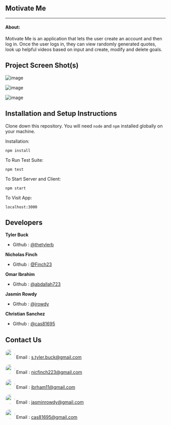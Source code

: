 ## Motivate Me
_________________________________
#### About:

Motivate Me is an application that lets the user create an account and then log in. Once the user logs in, they can view randomly generated quotes, look up helpful videos based on input and create, modify and delete goals.

## Project Screen Shot(s)   

![image](https://user-images.githubusercontent.com/58674083/84715507-a3d99400-af3e-11ea-958e-0e1aa019c808.png)

![image](https://user-images.githubusercontent.com/58674083/84715589-e4d1a880-af3e-11ea-91d0-9fb6f9c32540.png)

![image](https://user-images.githubusercontent.com/58674083/84715685-2d896180-af3f-11ea-9bf6-227d01314137.png)

## Installation and Setup Instructions 

Clone down this repository. You will need `node` and `npm` installed globally on your machine.  

Installation:

`npm install`  

To Run Test Suite:  

`npm test`  

To Start Server and Client:

`npm start`  

To Visit App:

`localhost:3000` 

## Developers

**Tyler Buck**
- Github : [@thetylerb](https://github.com/thetylerb)

**Nicholas Finch**
- Github : [@Finch23](https://github.com/Finch23)

**Omar Ibrahim**
- Github : [@abdallah723](https://github.com/abdallah723)

**Jasmin Rowdy**
- Github : [@jrowdy](https://github.com/jrowdy)

**Christian Sanchez**
- Github : [@cas81695](https://github.com/cas81695)

## Contact Us
<img src= "https://avatars0.githubusercontent.com/u/57814333?s=400&u=cbb62b2755a93573bf3414c3f92e10e8f1868368&v=4" style="border-radius: 18px" width="30px" style = "border: 2px solid green" /> Email : [s.tyler.buck@gmail.com](thetylerb)


<img src= "https://avatars2.githubusercontent.com/u/57764795?s=400&u=4be80bacf42ba1b0d47a387ebdf1df1081456dcd&v=4" style="border-radius: 18px" width="30px" style = "border: 2px solid green" /> Email : [nicfinch223@gmail.com](finch23)

<img src= "https://avatars1.githubusercontent.com/u/57788908?v=4" style="border-radius: 18px" width="30px" style = "border: 2px solid green" /> Email : [ibrham11@gmail.com](abdallah723)

<img src= "https://avatars2.githubusercontent.com/u/58674083?s=400&u=a55cb1ba0b03ef74eae66a76eb154b83a602cc50&v=4" style="border-radius: 18px" width="30px" style = "border: 2px solid green" /> Email : [jasminrowdy@gmail.com](jrowdy)

<img src= "https://avatars1.githubusercontent.com/u/58318559?v=4" style="border-radius: 18px" width="30px" style = "border: 2px solid green" /> Email : [cas81695@gmail.com](cas81695)
